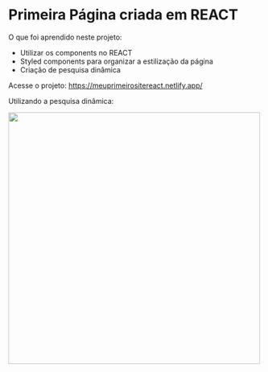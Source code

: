 # Primeira Página criada em REACT

O que foi aprendido neste projeto:

- Utilizar os components no REACT
- Styled components para organizar a estilização da página
- Criação de pesquisa dinâmica


Acesse o projeto: https://meuprimeirositereact.netlify.app/

Utilizando a pesquisa dinâmica:

<img src="https://i.imgur.com/9t1xmk1.gif" width="500px">
